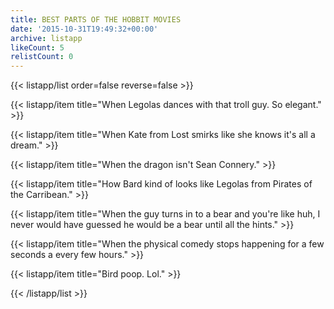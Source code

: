 ```yaml
---
title: BEST PARTS OF THE HOBBIT MOVIES
date: '2015-10-31T19:49:32+00:00'
archive: listapp
likeCount: 5
relistCount: 0
---
```


<!--more-->

{{< listapp/list order=false reverse=false >}}

   {{< listapp/item title="When Legolas dances with that troll guy. So elegant." >}}

   {{< listapp/item title="When Kate from Lost smirks like she knows it's all a dream." >}}

   {{< listapp/item title="When the dragon isn't Sean Connery." >}}

   {{< listapp/item title="How Bard kind of looks like Legolas from Pirates of the Carribean." >}}

   {{< listapp/item title="When the guy turns in to a bear and you're like huh, I never would have guessed he would be a bear until all the hints." >}}

   {{< listapp/item title="When the physical comedy stops happening for a few seconds a every few hours." >}}

   {{< listapp/item title="Bird poop. Lol." >}}

{{< /listapp/list >}}
